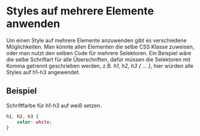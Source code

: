 # Styles auf mehrere Elemente anwenden
Um einen Style auf mehrere Elemente anzuwenden gibt es verschiedene Möglichkeiten. Man könnte allen Elementen die selbe CSS Klasse zuweisen, oder man nutzt den selben Code für mehrere Selektoren. Ein Beispiel wäre die selbe Schriftart für alle Überschriften, dafür müssen die Selektoren mit Komma getrennt geschrieben werden, z.B. _h1, h2, h3 { ... }_, hier würden alle Styles auf h1-h3 angewendet.

## Beispiel
Schriftfarbe für h1-h3 auf weiß setzen.
```css
h1, h2, h3 { 
    color: white;
}
```